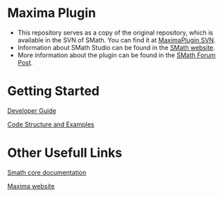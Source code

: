 # Maxima Plugin

- This repository serves as a copy of the original repository, which is available in the SVN of SMath. You can find it at [MaximaPlugin SVN](https://smath.com:8443/!/#public/view/head/plugins/MaximaPlugin/).
- Information about SMath Studio can be found in the [SMath website](https://smath.com/en-US).
- More information about the plugin can be found in the [SMath Forum Post](https://en.smath.com/forum/yaf_postst2078_Maxima-Plugin.aspx).

# Getting Started

[Developer Guide](https://fakemoses.github.io/MaximaPlugin/md_documentations_DevGuide_Requirement___Setting_up_the_development.html)

[Code Structure and Examples](https://fakemoses.github.io/MaximaPlugin/md_documentations_DevGuide_Getting_Started_with_Development.html)


# Other Usefull Links

[Smath core documentation](https://smath.com/en-US/view/CoreDocumentation/download)

[Maxima website](https://maxima.sourceforge.io/)


